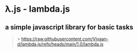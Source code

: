 # λ.js - lambda.js
## a simple javascript library for basic tasks
>\> https://raw.githubusercontent.com/Vivaan-d/lambda.js/refs/heads/main/1.0/lambda.js
